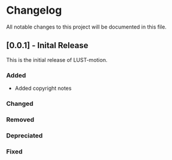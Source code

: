 # Changelog

All notable changes to this project will be documented in this file.

## [0.0.1] - Inital Release

This is the initial release of LUST-motion.

### Added

- Added copyright notes

### Changed

### Removed

### Depreciated

### Fixed
